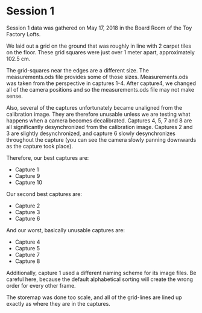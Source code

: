 # Session 1

Session 1 data was gathered on May 17, 2018 in the Board Room of the Toy Factory Lofts.

We laid out a grid on the ground that was roughly in line with 2 carpet tiles on the floor.
These grid squares were just over 1 meter apart, approximately 102.5 cm.  

The grid-squares near the edges are a different size. The measurements.ods file provides
some of those sizes. Measurements.ods was taken from the perspective in captures 1-4.
After capture4, we changed all of the camera positions and so the measurements.ods file
may not make sense.

Also, several of the captures unfortunately became unaligned from the calibration image.
They are therefore unusable unless we are testing what happens when a camera becomes
decalibrated. Captures 4, 5, 7 and 8 are all significantly desynchronized from the 
calibration image. Captures 2 and 3 are slightly desynchronized, and capture 6 slowly
desynchronizes throughout the capture (you can see the camera slowly panning downwards
as the capture took place).

Therefore, our best captures are:
- Capture 1
- Capture 9
- Capture 10

Our second best captures are:
- Capture 2
- Capture 3
- Capture 6

And our worst, basically unusable captures are:
- Capture 4
- Capture 5
- Capture 7
- Capture 8

Additionally, capture 1 used a different naming scheme for its image files. Be careful
here, because the default alphabetical sorting will create the wrong order for every 
other frame.

The storemap was done too scale, and all of the grid-lines are lined up exactly
as where they are in the captures.